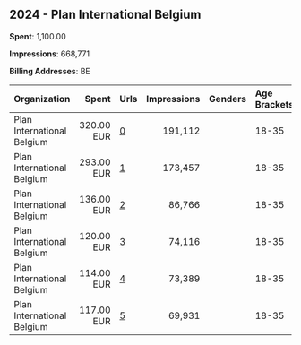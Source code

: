## 2024 - Plan International Belgium 
**Spent**: 1,100.00

**Impressions**: 668,771

**Billing Addresses**: BE

|Organization|Spent|Urls|Impressions|Genders|Age Brackets|Country Codes|
|:---|---:|:---|---:|:---|:---|:---|
|Plan International Belgium|320.00 EUR|[0](https://www.snap.com/political-ads/asset/f78527ca1c3e0a3743f9642652efe4e41e50dbd299de8c5f80953d8f11469ba7?mediaType=mp4)|191,112||18-35|belgium|
|Plan International Belgium|293.00 EUR|[1](https://www.snap.com/political-ads/asset/375d15906114640a17ee670bd16ca8cc1b30803e2b307be147d9aeec555c8b89?mediaType=mp4)|173,457||18-35|belgium|
|Plan International Belgium|136.00 EUR|[2](https://www.snap.com/political-ads/asset/339a8e6a13012fe3a697423b9c4600790beb532d6de6425ddd0c63dfc7abb0b0?mediaType=mp4)|86,766||18-35|belgium|
|Plan International Belgium|120.00 EUR|[3](https://www.snap.com/political-ads/asset/83ba061d2ad05f608c093984f602c2d5cc72f61ef9d6681c9c3bfcf77e0e276b?mediaType=mp4)|74,116||18-35|belgium|
|Plan International Belgium|114.00 EUR|[4](https://www.snap.com/political-ads/asset/20d82e9892f19594e39e2569b627a619bb0466935e125c667a47b88bbf1f315a?mediaType=mp4)|73,389||18-35|belgium|
|Plan International Belgium|117.00 EUR|[5](https://www.snap.com/political-ads/asset/379857930006a34abeab77d5b44c0435745d440cc998098bcd4e2f4363a44f9f?mediaType=mp4)|69,931||18-35|belgium|
